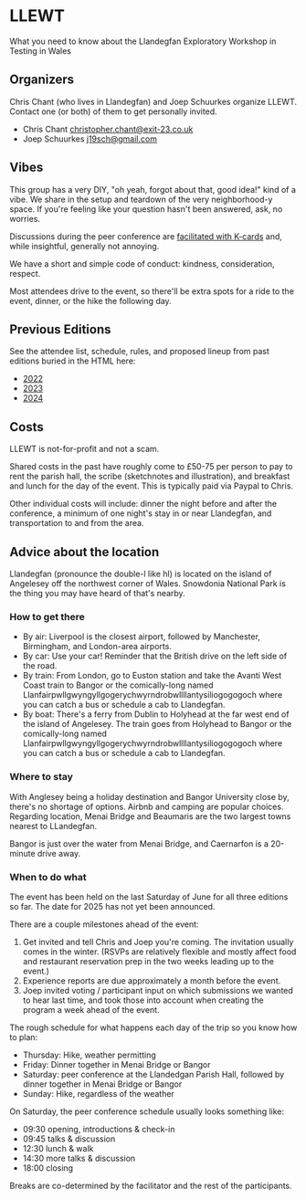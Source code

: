 # LLEWT
What you need to know about the Llandegfan Exploratory Workshop in Testing in Wales

## Organizers

Chris Chant (who lives in Llandegfan) and Joep Schuurkes organize LLEWT. Contact one (or both) of them to get personally invited. 

- Chris Chant christopher.chant@exit-23.co.uk
- Joep Schuurkes j19sch@gmail.com

## Vibes

This group has a very DIY, "oh yeah, forgot about that, good idea!" kind of a vibe. We share in the setup and teardown of the very neighborhood-y space. If you're feeling like your question hasn't been answered, ask, no worries. 

Discussions during the peer conference are [facilitated with K-cards](https://smallsheds.garden/blog/2022/structuring-group-discussions-with-k-cards/) and, while insightful, generally not annoying. 

We have a short and simple code of conduct: kindness, consideration, respect.

Most attendees drive to the event, so there'll be extra spots for a ride to the event, dinner, or the hike the following day. 

## Previous Editions

See the attendee list, schedule, rules, and proposed lineup from past editions buried in the HTML here: 

- [2022](https://smallsheds.garden/slides/llewt-2022.html#/)
- [2023](https://smallsheds.garden/slides/llewt-2023.html#/)
- [2024](https://smallsheds.garden/slides/llewt-2024.html#/)

## Costs

LLEWT is not-for-profit and not a scam. 

Shared costs in the past have roughly come to £50-75 per person to pay to rent the parish hall, the scribe (sketchnotes and illustration), and breakfast and lunch for the day of the event. This is typically paid via Paypal to Chris. 

Other individual costs will include: dinner the night before and after the conference, a minimum of one night's stay in or near Llandegfan, and transportation to and from the area.

## Advice about the location

Llandegfan (pronounce the double-l like hl) is located on the island of Angelesey off the northwest corner of Wales. Snowdonia National Park is the thing you may have heard of that's nearby. 

### How to get there

- By air: Liverpool is the closest airport, followed by Manchester, Birmingham, and London-area airports. 
- By car: Use your car! Reminder that the British drive on the left side of the road. 
- By train: From London, go to Euston station and take the Avanti West Coast train to Bangor or the comically-long named Llanfairpwllgwyngyllgogerychwyrndrobwllllantysiliogogogoch where you can catch a bus or schedule a cab to Llandegfan. 
- By boat: There's a ferry from Dublin to Holyhead at the far west end of the island of Angelesey. The train goes from Holyhead to Bangor or the comically-long named Llanfairpwllgwyngyllgogerychwyrndrobwllllantysiliogogogoch where you can catch a bus or schedule a cab to Llandegfan. 

### Where to stay

With Anglesey being a holiday destination and Bangor University close by, there's no shortage of options. Airbnb and camping are popular choices.
Regarding location, Menai Bridge and Beaumaris are the two largest towns nearest to LLandegfan.

Bangor is just over the water from Menai Bridge, and Caernarfon is a 20-minute drive away. 

### When to do what

The event has been held on the last Saturday of June for all three editions so far. The date for 2025 has not yet been announced. 

There are a couple milestones ahead of the event: 

1. Get invited and tell Chris and Joep you're coming. The invitation usually comes in the winter. (RSVPs are relatively flexible and mostly affect food and restaurant reservation prep in the two weeks leading up to the event.)
2. Experience reports are due approximately a month before the event. 
3. Joep invited voting / participant input on which submissions we wanted to hear last time, and took those into account when creating the program a week ahead of the event. 

The rough schedule for what happens each day of the trip so you know how to plan:

- Thursday: Hike, weather permitting
- Friday: Dinner together in Menai Bridge or Bangor
- Saturday: peer conference at the Llandedgan Parish Hall, followed by dinner together in Menai Bridge or Bangor
- Sunday: Hike, regardless of the weather

On Saturday, the peer conference schedule usually looks something like: 

- 09:30 opening, introductions & check-in
- 09:45 talks & discussion
- 12:30 lunch & walk
- 14:30 more talks & discussion
- 18:00 closing

Breaks are co-determined by the facilitator and the rest of the participants. 


